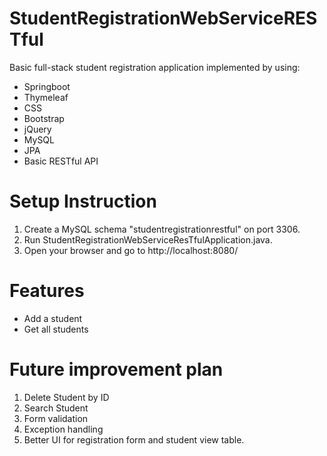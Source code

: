 # StudentRegistrationWebServiceRESTful
 Basic full-stack student registration application implemented by using:
 - Springboot
 - Thymeleaf
 - CSS
 - Bootstrap
 - jQuery
 - MySQL
 - JPA
 - Basic RESTful API

# Setup Instruction
1. Create a MySQL schema "studentregistrationrestful" on port 3306.
2. Run StudentRegistrationWebServiceResTfulApplication.java.
3. Open your browser and go to http://localhost:8080/

# Features
- Add a student
- Get all students

# Future improvement plan
1. Delete Student by ID
2. Search Student
3. Form validation
4. Exception handling
5. Better UI for registration form and student view table.

